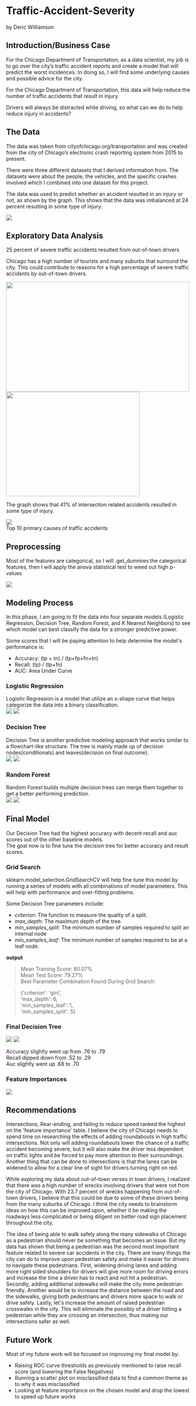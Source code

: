# Traffic-Accident-Severity
by Deric Williamson

## Introduction/Business Case
For the Chicago Department of Transportation, as a data scientist, my job is to go over the city’s traffic accident reports and create a model that will predict the worst incidences. In doing so, I will find some underlying causes and possible advice for the city.   

For the Chicago Department of Transportation, this data will help reduce the number of traffic accidents that result in injury.

Drivers will always be distracted while driving, so what can we do to help reduce injury in accidents?


## The Data
The data was taken from cityofchicago.org/transportation and was created from the city of Chicago’s electronic crash reporting system from 2015 to present. 

There were three different datasets that I derived information from. The datasets were about the people, the vehicles, and the specific crashes involved which I combined into one dataset for this project.  

The data was used to predict whether an accident resulted in an injury or not, as shown by the graph. This shows that the data was imbalanced at 24 percent resulting in some type of injury.

![](images/Severe_count.PNG)  

## Exploratory Data Analysis

25 percent of severe traffic accidents resulted from out-of-town drivers  

Chicago has a high number of tourists and many suburbs that surround the city. This could contribute to reasons for a high percentage of severe traffic accidents by out-of-town drivers. 



<p float="left">
<img src="/images/intersection.PNG" width="500" height = 300 />
<img src="/images/outoftown.PNG" width="365" height = 285 /> 
</p>


The graph shows that 41% of intersection related accidents resulted in some type of injury.

![](images/Primary_cause.PNG)  
Top 10 primary causes of traffic accidents 

## Preprocessing
Most of the features are categorical, so I will .get_dummies the categorical features, then I will apply the anova statistical test to weed out high p-values 

![](images/anova.PNG)  

## Modeling Process
In this phase, I am going to fit the data into four separate models (Logistic Regression, Decision Tree, Random Forest, and K Nearest Neighbors) to see which model can best classify the data for a stronger predictive power.

Some scores that I will be paying attention to help determine the model's performance is:

- Accuracy: (tp + tn) / (tp+fp+fn+tn)
- Recall: (tp) / (tp+fn)
- AUC: Area Under Curve

### Logistic Regression
Logistic Regression is a model that utilize an s-shape curve that helps categorize the data into a binary classification.  
![](images/log_report.PNG)
![](images/log_confusion.PNG)


### Decision Tree
Decision Tree is another predictive modeling approach that works similar to a flowchart-like structure. The tree is mainly made up of decision nodes(conditionals) and leaves(decision on final outcome).  
![](images/dt_report.PNG)
![](images/dt_confusion.PNG)  


### Random Forest
Random Forest builds multiple decision trees can merge them together to get a better performing prediction.  
![](images/rf_report.PNG)
![](images/rf_confusion.PNG)  

## Final Model
Our Decision Tree had the highest accuracy with decent recall and auc scores out of the other baseline models.  
The goal now is to fine tune the decision tree for better accuracy and result scores.  

### Grid Search
sklearn.model_selection.GridSearchCV will help fine tune this model by running a series of models with all combinations of model parameters. This will help with performance and over-fitting problems.

Some Decision Tree parameters include:

- *criterion*: The function to measure the quality of a split.
- *max_depth*: The maximum depth of the tree.
- *min_samples_split*: The minimum number of samples required to split an internal node
- *min_samples_leaf*: The minimum number of samples required to be at a leaf node.

**output**
> Mean Training Score: 80.07%  
> Mean Test Score: 79.27%  
> Best Parameter Combination Found During Grid Search:  
  
> {'criterion': 'gini',  
> 'max_depth': 6,  
> 'min_samples_leaf': 1,  
> 'min_samples_split': 5}  


### Final Decision Tree
![](images/final_report.PNG)
![](images/final_confusion.PNG)

Accuracy slightly went up from .76 to .79  
Recall dipped down from .52 to .29  
Auc slightly went up .68 to .70

### Feature Importances
![](images/feature_imp.PNG)

## Recommendations
Intersections, Rear-ending, and failing to reduce speed ranked the highest on the 'feature importance' table. I believe the city of Chicago needs to spend time on researching the effects of adding roundabouts in high traffic intersections. Not only will adding roundabouts lower the chance of a traffic accident becoming severe, but it will also make the driver less dependent on traffic lights and be forced to pay more attention to their surroundings. Another thing that can be done to intersections is that the lanes can be widened to allow for a clear line of sight for drivers turning right on red.

While exploring my data about out-of-town verses in town drivers, I realized that there was a high number of wrecks involving drivers that were not from the city of Chicago. With 23.7 percent of wrecks happening from out-of-town drivers, I believe that this could be due to some of these drivers being from the many suburbs of Chicago. I think the city needs to brainstorm ideas on how this can be improved upon, whether it be making the roadways less complicated or being diligent on better road sign placement throughout the city.

The idea of being able to walk safely along the many sidewalks of Chicago as a pedestrian should never be something that becomes an issue. But my data has shown that being a pedestrian was the second most important feature related to severe car accidents in the city. There are many things the city can do to improve upon pedestrian safety and make it easier for drivers to navigate these pedestrians. First, widening driving lanes and adding more right sided shoulders for drivers will give more room for driving errors and increase the time a driver has to react and not hit a pedestrian. Secondly, adding additional sidewalks will make the city more pedestrian friendly. Another would be to increase the distance between the road and the sidewalks, giving both pedestrians and drivers more space to walk or drive safely. Lastly, let's increase the amount of raised pedestrian crosswalks in the city. This will eliminate the possibly of a driver hitting a pedestrian while they are crossing an intersection, thus making our intersections safer as well.

## Future Work
Most of my future work will be focused on improving my final model by:

- Raising ROC curve thresholds as previously mentioned to raise recall score (and lowering the False Negatives)
- Running a scatter plot on misclassified data to find a common theme as to why it was misclassified
- Looking at feature importance on the chosen model and drop the lowest to speed up future works

